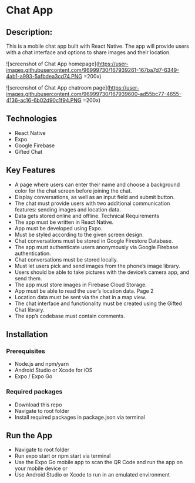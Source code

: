 # Chat App

## Description:

This is a mobile chat app built with React Native. The app will provide users with a chat interface and options to share images and their location.

![screenshot of Chat App homepage](https://user-images.githubusercontent.com/96999730/167939261-167ba7d7-6349-4ab1-a993-5afbdea3cd74.PNG =200x)

![screenshot of Chat App chatroom page](https://user-images.githubusercontent.com/96999730/167939600-ad55bc77-4655-4136-ac16-6b02d90c1f94.PNG =200x)

## Technologies

- React Native
- Expo
- Google Firebase
- Gifted Chat

## Key Features

- A page where users can enter their name and choose a background color for the chat screen before joining the chat.
- Display conversations, as well as an input field and submit button.
- The chat must provide users with two additional communication features: sending images
  and location data.
- Data gets stored online and offline.
  Technical Requirements
- The app must be written in React Native.
- App must be developed using Expo.
- Must be styled according to the given screen design.
- Chat conversations must be stored in Google Firestore Database.
- The app must authenticate users anonymously via Google Firebase authentication.
- Chat conversations must be stored locally.
- Must let users pick and send images from the phone’s image library.
- Users should be able to take pictures with the device’s camera app, and send them.
- The app must store images in Firebase Cloud Storage.
- App must be able to read the user’s location data.
  Page 2
- Location data must be sent via the chat in a map view.
- The chat interface and functionality must be created using the Gifted Chat library.
- The app’s codebase must contain comments.

## Installation

### Prerequisites

- Node.js and npm/yarn
- Android Studio or Xcode for iOS
- Expo / Expo Go

### Required packages

- Download this repo
- Navigate to root folder
- Install required packages in package.json via terminal

## Run the App

- Navigate to root folder
- Run expo start or npm start via terminal
- Use the Expo Go mobile app to scan the QR Code and run the app on your mobile device or
- Use Android Studio or Xcode to run in an emulated environment
